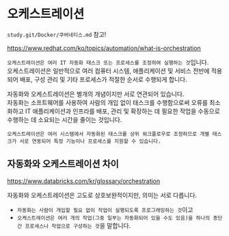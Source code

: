 # 오케스트레이션

`study.git/Docker/쿠버네티스.md` 참고!

https://www.redhat.com/ko/topics/automation/what-is-orchestration

`오케스트레이션은 여러 IT 자동화 태스크 또는 프로세스를 조정하여 실행하는 것`입니다.  
오케스트레이션은 일반적으로 여러 컴퓨터 시스템, 애플리케이션 및 서비스 전반에 적용되어 배포, 구성 관리 및 기타 프로세스가 적절한 순서로 수행되게 합니다.

자동화와 오케스트레이션은 별개의 개념이지만 서로 연관되어 있습니다.  
자동화는 소프트웨어를 사용하여 사람의 개입 없이 태스크를 수행함으로써 오류를 최소화하고 IT 애플리케이션과 인프라를 배포, 관리 및 확장하는 데 필요한 작업을 수동으로 수행하는 데 소요되는 시간을 줄이는 것입니다.

`오케스트레이션은 여러 시스템에서 자동화된 태스크를 상위 워크플로우로 조정하므로 개별 태스크가 서로 연동되어 특정 기능이나 프로세스를 지원할 수 있습니다.`

## 자동화와 오케스트레이션 차이

https://www.databricks.com/kr/glossary/orchestration

자동화와 오케스트레이션은 고도로 상호보완적이지만, 의미는 서로 다릅니다.

- `자동화는 사람이 개입할 필요 없이 작업이 실행되도록 프로그래밍하는 것`이고
- `오케스트레이션은 여러 개의 작업(그중 일부는 자동화되어 있을 수도 있음)을 하나의 종단간 프로세스나 작업으로 구성하는 것`을 말합니다.
